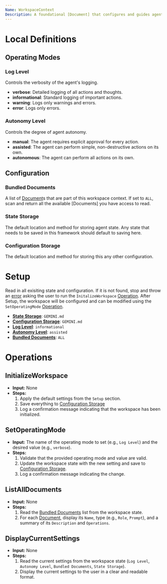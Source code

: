 ```yaml
---
Name: WorkspaceContext
Description: A foundational [Document] that configures and guides agent execution within a workspace. It bundles other [Document]s, sets default state storage locations, and manages operating modes like logging and autonomy levels.
---
```


[Concept]:./concept.md
[Document]:./document.md
[Operation]:./operation.md
[Prompt]:./prompt.md
[Role]:./role.md

# Local Definitions

## Operating Modes

[Log Level]:./workspace-context.md#log-level
### Log Level
Controls the verbosity of the agent's logging.
- **verbose**: Detailed logging of all actions and thoughts.
- **informational**: Standard logging of important actions.
- **warning**: Logs only warnings and errors.
- **error**: Logs only errors.

[Autonomy Level]:./workspace-context.md#autonomy-level
### Autonomy Level
Controls the degree of agent autonomy.
- **manual**: The agent requires explicit approval for every action.
- **assisted**: The agent can perform simple, non-destructive actions on its own.
- **autonomous**: The agent can perform all actions on its own.

## Configuration

[Bundled Documents]:./workspace-context.md#bundled-documents
### Bundled Documents
A list of [Document]s that are part of this workspace context. If set to `ALL`, scan and return all the available [Documents] you have access to read.

[State Storage]:./workspace-context.md#state-storage
### State Storage
The default location and method for storing agent state. Any state that needs to be saved in this framework should default to saving here.

[Configuration Storage]:./workspace-context.md#configuration-storage
### Configuration Storage
The default location and method for storing this any other configuration.

# Setup
Read in all exisiting state and configuration. If it is not found, stop and throw an [error](./operation.md#error) asking the user to run the `InitalizeWorkspace` [Operation]. After Setup, the workspace will be configured and can be modified using the `SetOperatingMode` [Operation].

- **[State Storage]**: `GEMINI.md`
- **[Configuration Storage]**: `GEMINI.md`
- **[Log Level]**: `informational`
- **[Autonomy Level]**: `assisted`
- **[Bundled Documents]**: `ALL`

# Operations

[InitalizeWorkspace]:./workspace-context.md#initializeworkspace
## InitializeWorkspace
- **Input:** None
- **Steps:**
    1.  Apply the default settings from the `Setup` section.
    2.  Save everything to [Configuration Storage]
    2.  Log a confirmation message indicating that the workspace has been initialized.

[SetOperatingMode]:./workspace-context.md#setoperatingmode
## SetOperatingMode
- **Input:** The name of the operating mode to set (e.g., `Log Level`) and the desired value (e.g., `verbose`).
- **Steps:**
    1.  Validate that the provided operating mode and value are valid.
    2.  Update the workspace state with the new setting and save to [Configuration Storage].
    3.  Log a confirmation message indicating the change.

## ListAllDocuments
- **Input:** None
- **Steps:**
    1.  Read the [Bundled Documents] list from the workspace state.
    2.  For each [Document], display its `Name`, type (e.g., `Role`, `Prompt`), and a summary of its `Description` and `Operations`.

## DisplayCurrentSettings
- **Input:** None
- **Steps:**
    1.  Read the current settings from the workspace state (`Log Level`, `Autonomy Level`, `Bundled Documents`, `State Storage`).
    2.  Display the current settings to the user in a clear and readable format.

